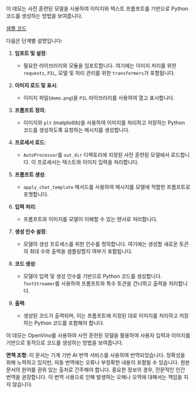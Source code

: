 이 데모는 사전 훈련된 모델을 사용하여 이미지와 텍스트 프롬프트를 기반으로 Python 코드를 생성하는 방법을 보여줍니다.

[샘플 코드](../../../../code/06.E2E/E2E_OpenVino_Phi3-vision.ipynb)

다음은 단계별 설명입니다:

1. **임포트 및 설정**:
   - 필요한 라이브러리와 모듈을 임포트합니다. 여기에는 이미지 처리를 위한 `requests`, `PIL`, 모델 및 처리 관리를 위한 `transformers`가 포함됩니다.

2. **이미지 로드 및 표시**:
   - 이미지 파일(`demo.png`)을 `PIL` 라이브러리를 사용하여 열고 표시합니다.

3. **프롬프트 정의**:
   - 이미지와 `plt` (matplotlib)을 사용하여 이미지를 처리하고 저장하는 Python 코드를 생성하도록 요청하는 메시지를 생성합니다.

4. **프로세서 로드**:
   - `AutoProcessor`를 `out_dir` 디렉토리에 지정된 사전 훈련된 모델에서 로드합니다. 이 프로세서는 텍스트와 이미지 입력을 처리합니다.

5. **프롬프트 생성**:
   - `apply_chat_template` 메서드를 사용하여 메시지를 모델에 적합한 프롬프트로 포맷합니다.

6. **입력 처리**:
   - 프롬프트와 이미지를 모델이 이해할 수 있는 텐서로 처리합니다.

7. **생성 인수 설정**:
   - 모델의 생성 프로세스를 위한 인수를 정의합니다. 여기에는 생성할 새로운 토큰의 최대 수와 출력을 샘플링할지 여부가 포함됩니다.

8. **코드 생성**:
   - 모델이 입력 및 생성 인수를 기반으로 Python 코드를 생성합니다. `TextStreamer`를 사용하여 프롬프트와 특수 토큰을 건너뛰고 출력을 처리합니다.

9. **출력**:
   - 생성된 코드가 출력되며, 이는 프롬프트에 지정된 대로 이미지를 처리하고 저장하는 Python 코드를 포함해야 합니다.

이 데모는 OpenVino를 사용하여 사전 훈련된 모델을 활용하여 사용자 입력과 이미지를 기반으로 동적으로 코드를 생성하는 방법을 보여줍니다.

**면책 조항**:
이 문서는 기계 기반 AI 번역 서비스를 사용하여 번역되었습니다. 정확성을 위해 노력하고 있지만, 자동 번역에는 오류나 부정확한 내용이 포함될 수 있습니다. 원본 문서의 원어를 권위 있는 출처로 간주해야 합니다. 중요한 정보의 경우, 전문적인 인간 번역을 권장합니다. 이 번역 사용으로 인해 발생하는 오해나 오역에 대해서는 책임을 지지 않습니다.